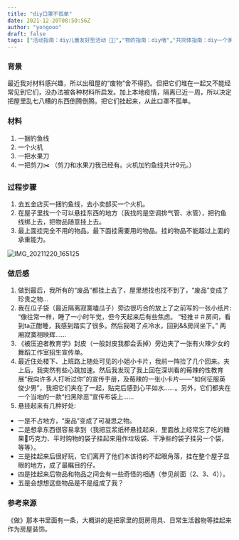 ```yaml
---
title: "diy口罩不孤单"
date: 2021-12-20T08:50:56Z
author: "yongooo"
draft: false
tags: ["活动指南：diy儿童友好型活动 🧒🏻","物的指南：diy墙","共同体指南：diy一个家 👩‍👩‍👧‍👧","艺术指南：diy雕塑/装置 🗿","感官指南：diy一种看的方式 👁","经济指南：diy一个超低成本的创作","空间指南：diy家屋 🏠","艺术指南：diy室内设计","感官指南：diy一种不孤单"]
---
```


### 背景
最近我对材料感兴趣，所以出租屋的“废物”舍不得扔。但把它们堆在一起又不能经常见到它们，没办法被各种材料所启发。加上本地疫情，隔离已近一周，所以决定把屋里乱七八糟的东西倒腾倒腾。把它们挂起来，从此口罩不孤单。

### 材料
1. 一捆钓鱼线
2. 一个火机
3. 一把水果刀
4. 一把剪刀✂️
（剪刀和水果刀我已经有。火机加钓鱼线共计9元。）

### 过程步骤
1. 去五金店买一捆钓鱼线，去小卖部买一个火机。
2. 在屋子里找一个可以悬挂东西的地方（我找的是空调排气管、水管），把钓鱼线绑上去，把物品随意挂上去。
3. 最上面挂完全不用的物品。最下面挂需要用的物品。挂的物品不能超过上面的承重能力。

![IMG_20211220_165125](https://user-images.githubusercontent.com/92130571/146739989-654de21a-a4ee-4fbd-a60f-ad1726d6fc6a.jpg)

### 做后感
1. 做到最后，我所有的“废品”都挂上去了，屋里想找也找不到了，“废品”变成了珍贵之物...
2. 我在瓜子袋（最近隔离寂寞嗑瓜子）旁边很巧合的放上了之前写的一张小纸片:
        “像往常一样，睡了一小时午觉，但今天起来后有些焦虑。
         “轻推＃＃房间，看到ta正酣睡，我感到踏实了很多。然后我喝了点冷水，回到&&房间坐下。”
        两厢寂寞相映辉......
3. 《被压迫者教育学》封皮（一般封皮我都会丢掉）旁边夹了一张有火辣少女的舞蹈工作室招生宣传单。
4. 最近住处楼下、上班路上随处可见的小姐小卡片，我前一阵捡了几个回来。夹上后，我突然有些心跳加速。然后我发现了我上回在深圳看的莓辣的性教育展“我向许多人打听过你”的宣传手册，及莓辣的一张小卡片——“如何征服英俊少男”，我把它们夹在了一起，贴完后感到心平如水......。另外，它们都夹在一个当地的一款“扫黑除恶”宣传布袋上......
5. 悬挂起来有几种好处:
- 一是不占地方，“废品”变成了可凝思之物。
- 二是想拿东西很容易拿到（我把豆浆纸杯悬挂起来，里面放上经常忘了吃的糖果🍬巧克力、平时购物的袋子挂起来用作垃圾袋、干净些的袋子挂另一个袋，等等）。
- 三是挂起来后很好玩，它们离开了他们本该待的不起眼角落，挂在整个屋子显眼的地方，成了最瞩目的仔。
- 四是挂起来后物品和物品之间会有一些奇怪的相遇（参见前面（2、3、4））。
- 五是会想想这些物品是不是组成了我？


### 参考来源
《做》那本书里面有一条，大概讲的是把家里的厨房用具、日常生活器物等挂起来作为房屋装饰。


